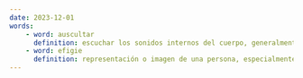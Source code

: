 ```yaml
---
date: 2023-12-01
words:
    - word: auscultar
      definition: escuchar los sonidos internos del cuerpo, generalmente con un estetoscopio, para diagnosticar enfermedades.
    - word: efigie
      definition: representación o imagen de una persona, especialmente en escultura o pintura.
---
```

